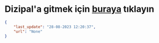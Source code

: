 # Dizipal'a gitmek için [buraya](None) tıklayın
    
```json
{
    "last_update": "28-08-2023 12:20:37",
    "url": "None"
}
```